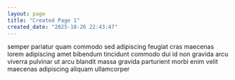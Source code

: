 ```yaml
---
layout: page
title: "Created Page 1"
created_date: "2025-10-26 22:43:47"
---
```


semper pariatur quam commodo sed adipiscing feugiat cras maecenas lorem adipiscing amet bibendum tincidunt commodo dui id non gravida arcu viverra pulvinar ut arcu blandit massa gravida parturient morbi enim velit maecenas adipiscing aliquam ullamcorper 
